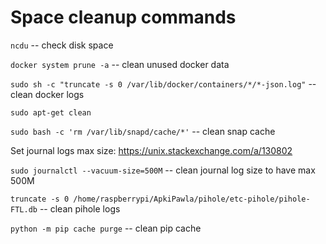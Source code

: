 # Space cleanup commands
`ncdu` -- check disk space

`docker system prune -a` -- clean unused docker data

`sudo sh -c "truncate -s 0 /var/lib/docker/containers/*/*-json.log"` -- clean docker logs

`sudo apt-get clean`

`sudo bash -c 'rm /var/lib/snapd/cache/*'` -- clean snap cache

Set journal logs max size: https://unix.stackexchange.com/a/130802

`sudo journalctl --vacuum-size=500M` -- clean journal log size to have max 500M

`truncate -s 0 /home/raspberrypi/ApkiPawla/pihole/etc-pihole/pihole-FTL.db` -- clean pihole logs

`python -m pip cache purge` -- clean pip cache
